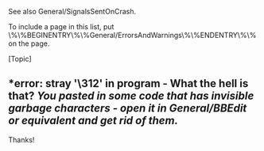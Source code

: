 See also General/SignalsSentOnCrash.

To include a page in this list, put \\%\\%BEGINENTRY\\%\\%General/ErrorsAndWarnings\\%\\%ENDENTRY\\%\\% on the page.

[Topic]


*error: stray '\312' in program - What the hell is that?
*You pasted in some code that has invisible garbage characters - open it in General/BBEdit or equivalent and get rid of them.*
----
Thanks!